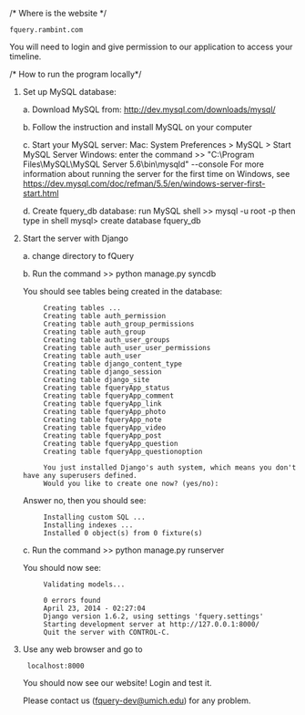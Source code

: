 /* Where is the website */

    fquery.rambint.com
    

You will need to login and give permission to our application to access your timeline.


/* How to run the program locally*/

1. Set up MySQL database:

    a. Download MySQL from: http://dev.mysql.com/downloads/mysql/

    b. Follow the instruction and install MySQL on your computer

    c. Start your MySQL server:
        Mac: System Preferences > MySQL > Start MySQL Server
        Windows: enter the command 
            >> "C:\Program Files\MySQL\MySQL Server 5.6\bin\mysqld" --console
        For more information about running the server for the first time on Windows, see 
        https://dev.mysql.com/doc/refman/5.5/en/windows-server-first-start.html
        
    d. Create fquery_db database:
        run MySQL shell 
            >> mysql -u root -p
        then type in shell
            mysql> create database fquery_db

 
2. Start the server with Django

    a. change directory to fQuery

    b. Run the command 
        >> python manage.py syncdb

    You should see tables being created in the database:

            Creating tables ...
            Creating table auth_permission
            Creating table auth_group_permissions
            Creating table auth_group
            Creating table auth_user_groups
            Creating table auth_user_user_permissions
            Creating table auth_user
            Creating table django_content_type
            Creating table django_session
            Creating table django_site
            Creating table fqueryApp_status
            Creating table fqueryApp_comment
            Creating table fqueryApp_link
            Creating table fqueryApp_photo
            Creating table fqueryApp_note
            Creating table fqueryApp_video
            Creating table fqueryApp_post
            Creating table fqueryApp_question
            Creating table fqueryApp_questionoption

            You just installed Django's auth system, which means you don't have any superusers defined.
            Would you like to create one now? (yes/no): 

    Answer no, then you should see:

            Installing custom SQL ...
            Installing indexes ...
            Installed 0 object(s) from 0 fixture(s)


    c. Run the  command
        >> python manage.py runserver

    You should now see:

            Validating models...

            0 errors found
            April 23, 2014 - 02:27:04
            Django version 1.6.2, using settings 'fquery.settings'
            Starting development server at http://127.0.0.1:8000/
            Quit the server with CONTROL-C.

3. Use any web browser and go to 
    
        localhost:8000

    You should now see our website! Login and test it.

    Please contact us (fquery-dev@umich.edu) for any problem.
